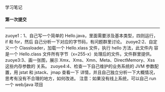 学习笔记
#### 第一次提交

----------------------
zuoye1：1、自己写一个简单的 Hello.java，里面需要涉及基本类型，四则运行，if 和 for，然后
       自己分析一下对应的字节码，有问题群里讨论。
zuoye2:2、自定义一个 Classloader，加载一个 Hello.xlass 文件，执行 hello 方法，此文件内
       容是一个 Hello.class 文件所有字节（x=255-x）处理后的文件。文件群里提供。
zuoye3:3、画一张图，展示 Xmx、Xms、Xmn、Meta、DirectMemory、Xss 这些内存参数的
       关系。
zuoye4:4、检查一下自己维护的业务系统的 JVM 参数配置，用 jstat 和 jstack、jmap 查看一下
       详情，并且自己独立分析一下大概情况，思考有没有不合理的地方，如何改进。
       注意：如果没有线上系统，可以自己 run 一个 web/java 项目